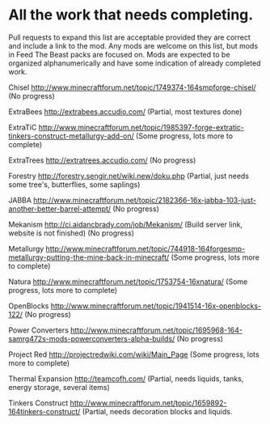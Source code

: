 All the work that needs completing. 
===========================
Pull requests to expand this list are acceptable provided they are correct and include a link to the mod.
Any mods are welcome on this list, but mods in Feed The Beast packs are focused on.
Mods are expected to be organized alphanumerically and have some indication of already completed work.


Chisel				http://www.minecraftforum.net/topic/1749374-164smpforge-chisel/ (No progress)

ExtraBees			http://extrabees.accudio.com/ (Partial, most textures done)

ExtraTiC			http://www.minecraftforum.net/topic/1985397-forge-extratic-tinkers-construct-metallurgy-add-on/ (Some progress, lots more to complete)

ExtraTrees			http://extratrees.accudio.com/ (No progress)

Forestry			http://forestry.sengir.net/wiki.new/doku.php (Partial, just needs some tree's, butterflies, some saplings)

JABBA				http://www.minecraftforum.net/topic/2182366-16x-jabba-103-just-another-better-barrel-attempt/ (No progress)

Mekanism			http://ci.aidancbrady.com/job/Mekanism/ (Build server link, website is not finished) (No progress)

Metallurgy			http://www.minecraftforum.net/topic/744918-164forgesmp-metallurgy-putting-the-mine-back-in-minecraft/ (Some progress, lots more to complete)

Natura				http://www.minecraftforum.net/topic/1753754-16xnatura/ (Some progress, lots more to complete)

OpenBlocks			http://www.minecraftforum.net/topic/1941514-16x-openblocks-122/ (No progress)

Power Converters		http://www.minecraftforum.net/topic/1695968-164-samrg472s-mods-powerconverters-alpha-builds/ (No progress)

Project Red			http://projectredwiki.com/wiki/Main_Page (Some progress, lots more to complete)

Thermal Expansion		http://teamcofh.com/ (Partial, needs liquids, tanks, energy storage, several items)

Tinkers Construct		http://www.minecraftforum.net/topic/1659892-164tinkers-construct/ (Partial, needs decoration blocks and liquids.

